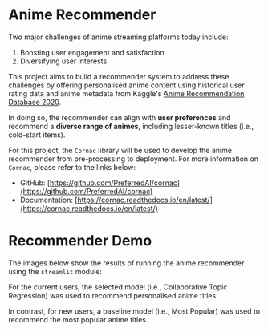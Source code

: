 # Anime Recommender
Two major challenges of anime streaming platforms today include:
1. Boosting user engagement and satisfaction
2. Diversifying user interests

This project aims to build a recommender system to address these challenges by offering personalised anime content using historical user rating data and anime metadata from Kaggle's [Anime Recommendation Database 2020](https://www.kaggle.com/datasets/hernan4444/anime-recommendation-database-2020).

In doing so, the recommender can align with **user preferences** and recommend a **diverse range of animes**, including lesser-known titles (i.e., cold-start items).

For this project, the `Cornac` library will be used to develop the anime recommender from pre-processing to deployment. For more information on `Cornac`, please refer to the links below:
* GitHub: [https://github.com/PreferredAI/cornac](https://github.com/PreferredAI/cornac)
* Documentation: [https://cornac.readthedocs.io/en/latest/](https://cornac.readthedocs.io/en/latest/)


# Recommender Demo
The images below show the results of running the anime recommender using the `streamlit` module: 

For the current users, the selected model (i.e., Collaborative Topic Regression) was used to recommend personalised anime titles.

In contrast, for new users, a baseline model (i.e., Most Popular) was used to recommend the most popular anime titles.
